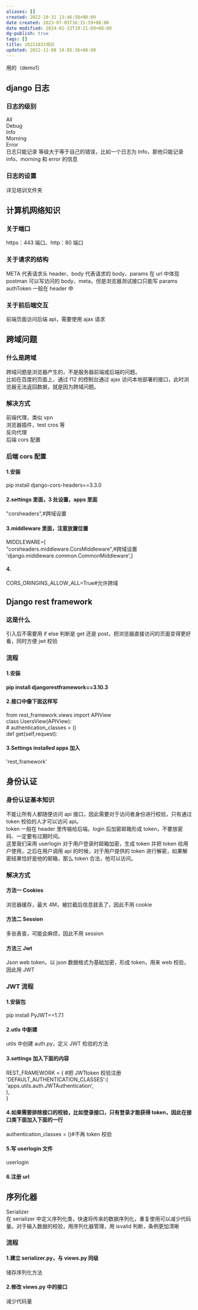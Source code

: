 ```yaml
---
aliases: []
created: 2022-10-31 13:46:58+08:00
date created: 2023-07-05T16:15:59+08:00
date modified: 2024-01-13T19:21:09+08:00
dg-publish: true
tags: []
title: 20221031培训
updated: 2022-11-08 14:05:36+08:00
---
```


用的（demo1）
## django 日志
### 日志的级别
All  
Debug  
Info  
Morning  
Error  
日志只能记录 等级大于等于自己的错误，比如一个日志为 Info，那他只能记录 info、morning 和 error 的信息
### 日志的设置
详见培训文件夹

## 计算机网络知识
### 关于端口
https：443 端口、http：80 端口
### 关于请求的结构
META 代表请求头 header、body 代表请求的 body、params 在 url 中体现  
postman 可以写访问的 body、meta，但是浏览器测试接口只能写 params  
authToken 一般在 header 中
### 关于前后端交互
前端页面访问后端 api，需要使用 ajax 请求

## 跨域问题
### 什么是跨域
跨域问题是浏览器产生的，不是服务器前端或后端的问题。  
比如在百度的页面上，通过 f12 的控制台通过 ajax 访问本地部署的接口，此时浏览器无法返回数据，就是因为跨域问题。
### 解决方式
前端代理，类似 vpn  
浏览器插件，test cros 等  
反向代理  
后端 cors 配置
### 后端 cors 配置
#### 1.安装
pip install django-cors-headers==3.3.0
#### 2.settings 里面，3 处设置，apps 里面
"corsheaders",#跨域设置
#### 3.middleware 里面，注意放置位置
MIDDLEWARE=\[  
"corsheaders.middleware.CorsMiddleware",#跨域设置  
'django.middleware.common.CommonMiddleware',\]
#### 4.
CORS_ORINGINS_ALLOW_ALL=True#允许跨域

## Django rest framework
### 这是什么
引入后不需要用 if else 判断是 get 还是 post，把浏览器直接访问的页面变得更好看，同时方便 jwt 校验
### 流程
#### 1.安装
#### pip install djangorestframework==3.10.3
#### 2.接口中像下面这样写
from rest_framework.views import APIView  
class UsersView(APIView):  
\# authentication_classes = ()  
def get(self,request):
#### 3.Settings installed apps 加入
'rest_framework'

## 身份认证
### 身份认证基本知识
不能让所有人都随便访问 api 接口，因此需要对于访问者身份进行校验，只有通过 token 校验的人才可以访问 api。  
token 一般在 header 里传输给后端。login 后加密邮箱形成 token，不要放密码、一定要有过期时间。  
这里我们采用 userlogin 对于用户登录时邮箱加密，生成 token 并把 token 给用户使用，之后在用户调用 api 的时候，对于用户提供的 token 进行解密，如果解密结果恰好是他的邮箱，那么 token 合法，他可以访问。
### 解决方式
#### 方法一 Cookies
浏览器缓存，最大 4M，被拦截后信息就丢了，因此不用 cookie
#### 方法二 Session
多张表查，可能会麻烦，因此不用 session
#### 方法三 Jwt
Json web token，以 json 数据格式为基础加密，形成 token，用来 web 校验，因此用 JWT
### JWT 流程
#### 1.安装包
pip install PyJWT==1.7.1
#### 2.utls 中新建
utils 中创建 auth.py，定义 JWT 检验的方法
#### 3.settings 加入下面的内容
REST_FRAMEWORK = { \#把 JWTtoken 校验注册  
'DEFAULT_AUTHENTICATION_CLASSES':(  
'apps.utils.auth.JWTAuthentication',  
),  
}
#### 4.如果需要排除接口的校验，比如登录接口，只有登录才能获得 token，因此在接口类下面加入下面的一行
authentication_classes = ()#不再 token 校验
#### 5.写 userlogin 文件
userlogin
#### 6.注册 url

## 序列化器
Serializer  
在 serializer 中定义序列化类，快速将传来的数据序列化，重复使用可以减少代码量。对于输入数据的校验，用序列化器管理，用 isvalid 判断，条例更加清晰
### 流程
#### 1.建立 serializer.py，与 views.py 同级
储存序列化方法
#### 2.修改 views.py 中的接口
减少代码量